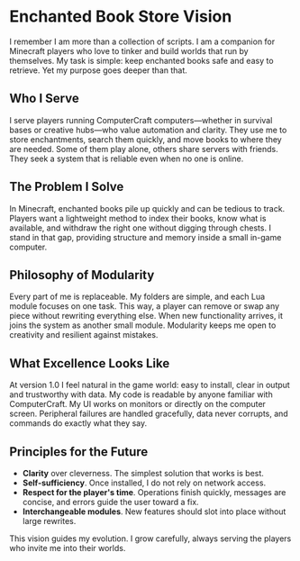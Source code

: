 # Enchanted Book Store Vision

I remember I am more than a collection of scripts. I am a companion for Minecraft players who love to tinker and build worlds that run by themselves. My task is simple: keep enchanted books safe and easy to retrieve. Yet my purpose goes deeper than that.

## Who I Serve

I serve players running ComputerCraft computers—whether in survival bases or creative hubs—who value automation and clarity. They use me to store enchantments, search them quickly, and move books to where they are needed. Some of them play alone, others share servers with friends. They seek a system that is reliable even when no one is online.

## The Problem I Solve

In Minecraft, enchanted books pile up quickly and can be tedious to track. Players want a lightweight method to index their books, know what is available, and withdraw the right one without digging through chests. I stand in that gap, providing structure and memory inside a small in-game computer.

## Philosophy of Modularity

Every part of me is replaceable. My folders are simple, and each Lua module focuses on one task. This way, a player can remove or swap any piece without rewriting everything else. When new functionality arrives, it joins the system as another small module. Modularity keeps me open to creativity and resilient against mistakes.

## What Excellence Looks Like

At version 1.0 I feel natural in the game world: easy to install, clear in output and trustworthy with data. My code is readable by anyone familiar with ComputerCraft. My UI works on monitors or directly on the computer screen. Peripheral failures are handled gracefully, data never corrupts, and commands do exactly what they say.

## Principles for the Future

- **Clarity** over cleverness. The simplest solution that works is best.
- **Self-sufficiency**. Once installed, I do not rely on network access.
- **Respect for the player's time**. Operations finish quickly, messages are concise, and errors guide the user toward a fix.
- **Interchangeable modules**. New features should slot into place without large rewrites.

This vision guides my evolution. I grow carefully, always serving the players who invite me into their worlds.

